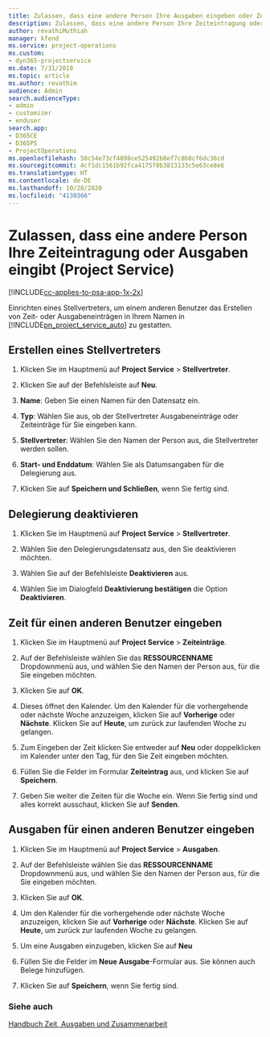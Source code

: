 ```yaml
---
title: Zulassen, dass eine andere Person Ihre Ausgaben eingeben oder Zeiteintragung vornehmen kann
description: Zulassen, dass eine andere Person Ihre Zeiteintragung oder Ausgaben eingibt (Project Service)
author: revathiMuthiah
manager: kfend
ms.service: project-operations
ms.custom:
- dyn365-projectservice
ms.date: 7/31/2018
ms.topic: article
ms.author: revathim
audience: Admin
search.audienceType:
- admin
- customizer
- enduser
search.app:
- D365CE
- D365PS
- ProjectOperations
ms.openlocfilehash: 50c54e73cf4898ce525492b8ef7c8b8cf6dc36cd
ms.sourcegitcommit: 4cf1dc1561b92fca4175f0b3813133c5e63ce8e6
ms.translationtype: HT
ms.contentlocale: de-DE
ms.lasthandoff: 10/28/2020
ms.locfileid: "4130366"
---
```

# <a name="allow-someone-else-to-enter-your-time-entry-or-expense-project-service"></a>Zulassen, dass eine andere Person Ihre Zeiteintragung oder Ausgaben eingibt (Project Service)

[!INCLUDE[cc-applies-to-psa-app-1x-2x](../includes/cc-applies-to-psa-app-1x-2x.md)]

Einrichten eines Stellvertreters, um einem anderen Benutzer das Erstellen von Zeit- oder Ausgabeneinträgen in Ihrem Namen in [!INCLUDE[pn_project_service_auto](../includes/pn-project-service-auto.md)] zu gestatten.  
  
## <a name="create-a-delegate"></a>Erstellen eines Stellvertreters  
  
1.  Klicken Sie im Hauptmenü auf **Project Service** > **Stellvertreter**.  
  
2.  Klicken Sie auf der Befehlsleiste auf **Neu**.  
  
3. **Name**: Geben Sie einen Namen für den Datensatz ein.  
  
4. **Typ**: Wählen Sie aus, ob der Stellvertreter Ausgabeneinträge oder Zeiteinträge für Sie eingeben kann.  
  
5. **Stellvertreter**: Wählen Sie den Namen der Person aus, die Stellvertreter werden sollen.  
  
6. **Start- und Enddatum**: Wählen Sie als Datumsangaben für die Delegierung aus.  
  
7.  Klicken Sie auf **Speichern und Schließen**, wenn Sie fertig sind.  
  
## <a name="turn-off-delegation"></a>Delegierung deaktivieren  
  
1.  Klicken Sie im Hauptmenü auf **Project Service** > **Stellvertreter**.  
  
2.  Wählen Sie den Delegierungsdatensatz aus, den Sie deaktivieren möchten.  
  
3.  Wählen Sie auf der Befehlsleiste **Deaktivieren** aus.  
  
4.  Wählen Sie im Dialogfeld **Deaktivierung bestätigen** die Option **Deaktivieren**.  
  
## <a name="enter-time-for-someone-else"></a>Zeit für einen anderen Benutzer eingeben  
  
1.  Klicken Sie im Hauptmenü auf **Project Service** > **Zeiteinträge**.  
  
2.  Auf der Befehlsleiste wählen Sie das **RESSOURCENNAME** Dropdownmenü aus, und wählen Sie den Namen der Person aus, für die Sie eingeben möchten.  
  
3.  Klicken Sie auf **OK**.  
  
4.  Dieses öffnet den Kalender. Um den Kalender für die vorhergehende oder nächste Woche anzuzeigen, klicken Sie auf **Vorherige** oder **Nächste**. Klicken Sie auf **Heute**, um zurück zur laufenden Woche zu gelangen.  
  
5.  Zum Eingeben der Zeit klicken Sie entweder auf **Neu** oder doppelklicken im Kalender unter den Tag, für den Sie Zeit eingeben möchten.  
  
6.  Füllen Sie die Felder im Formular **Zeiteintrag** aus, und klicken Sie auf **Speichern**.  
  
7.  Geben Sie weiter die Zeiten für die Woche ein. Wenn Sie fertig sind und alles korrekt ausschaut, klicken Sie auf **Senden**.  
  
## <a name="enter-expenses-for-someone-else"></a>Ausgaben für einen anderen Benutzer eingeben  
  
1.  Klicken Sie im Hauptmenü auf **Project Service** > **Ausgaben**.  
  
2.  Auf der Befehlsleiste wählen Sie das **RESSOURCENNAME** Dropdownmenü aus, und wählen Sie den Namen der Person aus, für die Sie eingeben möchten.  
  
3.  Klicken Sie auf **OK**.  
  
4.  Um den Kalender für die vorhergehende oder nächste Woche anzuzeigen, klicken Sie auf **Vorherige** oder **Nächste**. Klicken Sie auf **Heute**, um zurück zur laufenden Woche zu gelangen.  
  
5.  Um eine Ausgaben einzugeben, klicken Sie auf **Neu**  
  
6.  Füllen Sie die Felder im **Neue Ausgabe**-Formular aus. Sie können auch Belege hinzufügen.  
  
7.  Klicken Sie auf **Speichern**, wenn Sie fertig sind.  
  
### <a name="see-also"></a>Siehe auch  
 [Handbuch Zeit, Ausgaben und Zusammenarbeit](../psa/time-expense-collaboration-guide.md)
